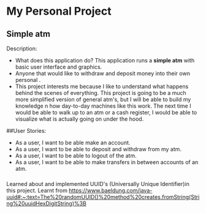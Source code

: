 # My Personal Project

## Simple atm

Description:
- What does this application do? This application runs a **simple atm** with basic user interface and graphics.
- Anyone that would like to withdraw and deposit money into their own personal .
- This project interests me because I like to understand what happens behind the scenes of everything. This project is
going to be a much more simplified version of general atm's, but I will be able to build my knowledge
n how day-to-day machines like this work. The next time I would be able to walk up to an atm or a cash register,
I would be able to visualize what is actually going on under the hood.


##User Stories:

- As a user, I want to be able make an account.
- As a user, I want to be able to deposit and withdraw from my atm.
- As a user, I want to be able to logout of the atm.
- As a user, I want to be able to make transfers in between accounts of an atm.



### 
Learned about and implemented UUID's (Universally Unique Identifier)in this project. Learnt from
https://www.baeldung.com/java-uuid#:~:text=The%20randomUUID()%20method%20creates,fromString(String%20uuidHexDigitString)%3B 
